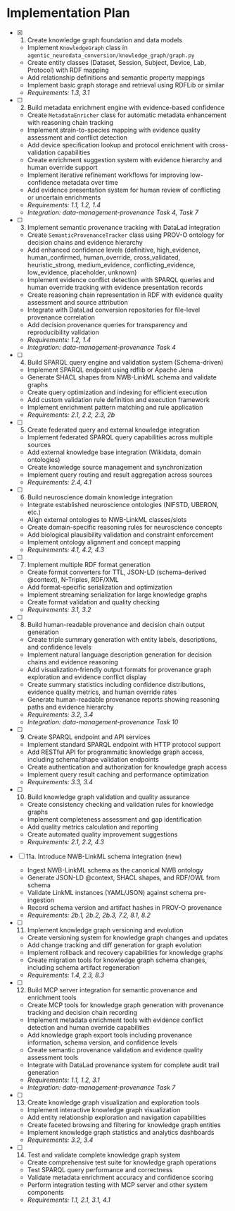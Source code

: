 # Implementation Plan

- [x] 1. Create knowledge graph foundation and data models
  - Implement `KnowledgeGraph` class in
    `agentic_neurodata_conversion/knowledge_graph/graph.py`
  - Create entity classes (Dataset, Session, Subject, Device, Lab, Protocol)
    with RDF mapping
  - Add relationship definitions and semantic property mappings
  - Implement basic graph storage and retrieval using RDFLib or similar
  - _Requirements: 1.3, 3.1_

- [ ] 2. Build metadata enrichment engine with evidence-based confidence
  - Create `MetadataEnricher` class for automatic metadata enhancement with
    reasoning chain tracking
  - Implement strain-to-species mapping with evidence quality assessment and
    conflict detection
  - Add device specification lookup and protocol enrichment with
    cross-validation capabilities
  - Create enrichment suggestion system with evidence hierarchy and human
    override support
  - Implement iterative refinement workflows for improving low-confidence
    metadata over time
  - Add evidence presentation system for human review of conflicting or
    uncertain enrichments
  - _Requirements: 1.1, 1.2, 1.4_
  - _Integration: data-management-provenance Task 4, Task 7_

- [ ] 3. Implement semantic provenance tracking with DataLad integration
  - Create `SemanticProvenanceTracker` class using PROV-O ontology for decision
    chains and evidence hierarchy
  - Add enhanced confidence levels (definitive, high_evidence, human_confirmed,
    human_override, cross_validated, heuristic_strong, medium_evidence,
    conflicting_evidence, low_evidence, placeholder, unknown)
  - Implement evidence conflict detection with SPARQL queries and human override
    tracking with evidence presentation records
  - Create reasoning chain representation in RDF with evidence quality
    assessment and source attribution
  - Integrate with DataLad conversion repositories for file-level provenance
    correlation
  - Add decision provenance queries for transparency and reproducibility
    validation
  - _Requirements: 1.2, 1.4_
  - _Integration: data-management-provenance Task 4_

- [ ] 4. Build SPARQL query engine and validation system (Schema-driven)
  - Implement SPARQL endpoint using rdflib or Apache Jena
  - Generate SHACL shapes from NWB-LinkML schema and validate graphs
  - Create query optimization and indexing for efficient execution
  - Add custom validation rule definition and execution framework
  - Implement enrichment pattern matching and rule application
  - _Requirements: 2.1, 2.2, 2.3, 2b_

- [ ] 5. Create federated query and external knowledge integration
  - Implement federated SPARQL query capabilities across multiple sources
  - Add external knowledge base integration (Wikidata, domain ontologies)
  - Create knowledge source management and synchronization
  - Implement query routing and result aggregation across sources
  - _Requirements: 2.4, 4.1_

- [ ] 6. Build neuroscience domain knowledge integration
  - Integrate established neuroscience ontologies (NIFSTD, UBERON, etc.)
  - Align external ontologies to NWB-LinkML classes/slots
  - Create domain-specific reasoning rules for neuroscience concepts
  - Add biological plausibility validation and constraint enforcement
  - Implement ontology alignment and concept mapping
  - _Requirements: 4.1, 4.2, 4.3_

- [ ] 7. Implement multiple RDF format generation
  - Create format converters for TTL, JSON-LD (schema-derived @context), N-Triples, RDF/XML
  - Add format-specific serialization and optimization
  - Implement streaming serialization for large knowledge graphs
  - Create format validation and quality checking
  - _Requirements: 3.1, 3.2_

- [ ] 8. Build human-readable provenance and decision chain output generation
  - Create triple summary generation with entity labels, descriptions, and
    confidence levels
  - Implement natural language description generation for decision chains and
    evidence reasoning
  - Add visualization-friendly output formats for provenance graph exploration
    and evidence conflict display
  - Create summary statistics including confidence distributions, evidence
    quality metrics, and human override rates
  - Generate human-readable provenance reports showing reasoning paths and
    evidence hierarchy
  - _Requirements: 3.2, 3.4_
  - _Integration: data-management-provenance Task 10_

- [ ] 9. Create SPARQL endpoint and API services
  - Implement standard SPARQL endpoint with HTTP protocol support
  - Add RESTful API for programmatic knowledge graph access, including schema/shape validation endpoints
  - Create authentication and authorization for knowledge graph access
  - Implement query result caching and performance optimization
  - _Requirements: 3.3, 3.4_

- [ ] 10. Build knowledge graph validation and quality assurance
  - Create consistency checking and validation rules for knowledge graphs
  - Implement completeness assessment and gap identification
  - Add quality metrics calculation and reporting
  - Create automated quality improvement suggestions
  - _Requirements: 2.1, 2.2, 4.3_

- [ ] 11a. Introduce NWB-LinkML schema integration (new)
  - Ingest NWB-LinkML schema as the canonical NWB ontology
  - Generate JSON-LD @context, SHACL shapes, and RDF/OWL from schema
  - Validate LinkML instances (YAML/JSON) against schema pre-ingestion
  - Record schema version and artifact hashes in PROV-O provenance
  - _Requirements: 2b.1, 2b.2, 2b.3, 7.2, 8.1, 8.2_

- [ ] 11. Implement knowledge graph versioning and evolution
  - Create versioning system for knowledge graph changes and updates
  - Add change tracking and diff generation for graph evolution
  - Implement rollback and recovery capabilities for knowledge graphs
  - Create migration tools for knowledge graph schema changes, including schema artifact regeneration
  - _Requirements: 1.4, 2.3, 8.3_

- [ ] 12. Build MCP server integration for semantic provenance and enrichment
      tools
  - Create MCP tools for knowledge graph generation with provenance tracking and
    decision chain recording
  - Implement metadata enrichment tools with evidence conflict detection and
    human override capabilities
  - Add knowledge graph export tools including provenance information, schema version, and
    confidence levels
  - Create semantic provenance validation and evidence quality assessment tools
  - Integrate with DataLad provenance system for complete audit trail generation
  - _Requirements: 1.1, 1.2, 3.1_
  - _Integration: data-management-provenance Task 7_

- [ ] 13. Create knowledge graph visualization and exploration tools
  - Implement interactive knowledge graph visualization
  - Add entity relationship exploration and navigation capabilities
  - Create faceted browsing and filtering for knowledge graph entities
  - Implement knowledge graph statistics and analytics dashboards
  - _Requirements: 3.2, 3.4_

- [ ] 14. Test and validate complete knowledge graph system
  - Create comprehensive test suite for knowledge graph operations
  - Test SPARQL query performance and correctness
  - Validate metadata enrichment accuracy and confidence scoring
  - Perform integration testing with MCP server and other system components
  - _Requirements: 1.1, 2.1, 3.1, 4.1_
